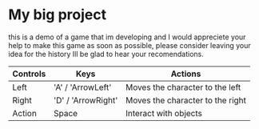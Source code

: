 # My big project
this is a demo of a game that im developing and I would appreciete your help to make this game as soon as possible, please consider leaving your idea for the history Ill be glad to hear your recomendations.

| Controls | Keys | Actions |
| -- | -- | -- |
| Left | 'A' / 'ArrowLeft' | Moves the character to the left |
| Right | 'D' / 'ArrowRight' | Moves the character to the right |
| Action | Space | Interact with objects |
